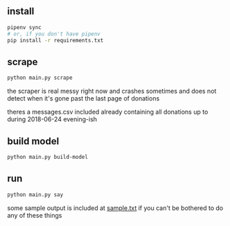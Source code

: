 ## install

```sh
pipenv sync
# or, if you don't have pipenv
pip install -r requirements.txt
```

## scrape

```sh
python main.py scrape
```

the scraper is real messy right now and crashes sometimes
and does not detect when it's gone past the last page of donations

theres a messages.csv included already containing all donations up to
during 2018-06-24 evening-ish

## build model

```sh
python main.py build-model
```

## run

```sh
python main.py say
```

some sample output is included at [sample.txt](/sample.txt) if you
can't be bothered to do any of these things
